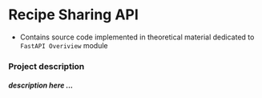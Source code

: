 # Recipe Sharing API

* Contains source code implemented in theoretical material dedicated to `FastAPI Overiview` module

### Project description

##### *description here ...*
